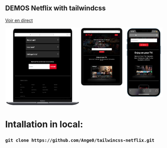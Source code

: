 

## DEMOS Netflix with tailwindcss
<a href="https://tailwincss-netflix-qyx6ki80n-ange0.vercel.app/" target="_blank">Voir en direct</a>

<div style="display:flex"> 
  <a href="https://tailwincss-netflix.vercel.app/" target="_blank"><img height="250" src="./previews/pc.png" width="400"></a>
  <a href="https://tailwincss-netflix.vercel.app/" target="_blank"><img src="./previews/tab.png" width="250"></a>
  <a href="https://tailwincss-netflix.vercel.app/" target="_blank"><img src="./previews/phone.png" width="200"></a>
</div>

# Intallation in local:

### `git clone https://github.com/Ange0/tailwincss-netflix.git`
